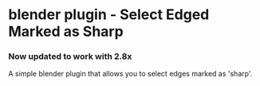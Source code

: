# blender plugin - Select Edged Marked as Sharp
### Now updated to work with 2.8x
A simple blender plugin that allows you to select edges marked as 'sharp'. 
